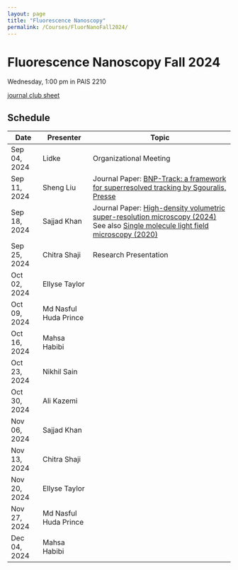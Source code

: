 ```yaml
---
layout: page
title: "Fluorescence Nanoscopy"
permalink: /Courses/FluorNanoFall2024/
---
```


# Fluorescence Nanoscopy Fall 2024

Wednesday, 1:00 pm in PAIS 2210

[journal club sheet](https://unmm-my.sharepoint.com/:x:/r/personal/ellyset_unm_edu/_layouts/15/Doc.aspx?sourcedoc=%7BB971F8B8-5AAA-4DC8-BA60-AD7624F6E919%7D&file=Fluor%20Nano%20Seminar%20Fall%202024.xlsx&fromShare=true&action=default&mobileredirect=true)

## Schedule

| Date          | Presenter | Topic |
|---------------|-----------|-------|
| Sep 04, 2024  | Lidke        | Organizational Meeting |
| Sep 11, 2024  | Sheng Liu | Journal Paper: [BNP-Track: a framework for superresolved tracking by Sgouralis, Presse](https://www.nature.com/articles/s41592-024-02349-9)       |
| Sep 18, 2024  | Sajjad Khan | Journal Paper: [High-density volumetric super-resolution microscopy (2024)](https://www.nature.com/articles/s41467-024-45828-5) See also [Single molecule light field microscopy (2020)](https://opg.optica.org/optica/fulltext.cfm?uri=optica-7-9-1065&id=437460)      | 
| Sep 25, 2024  | Chitra Shaji | Research Presentation      |  
| Oct 02, 2024  | Ellyse Taylor          |       |  
| Oct 09, 2024  | Md Nasful Huda Prince          |       |  
| Oct 16, 2024  | Mahsa Habibi          |       |  
| Oct 23, 2024  | Nikhil Sain          |       |  
| Oct 30, 2024  | Ali Kazemi          |       |  
| Nov 06, 2024  | Sajjad Khan          |       |  
| Nov 13, 2024  | Chitra Shaji          |       |  
| Nov 20, 2024  | Ellyse Taylor          |       |  
| Nov 27, 2024  | Md Nasful Huda Prince          |       |  
| Dec 04, 2024  | Mahsa Habibi          |       |





